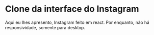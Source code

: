 # Clone da interface do Instagram

Aqui eu lhes apresento, Instagram feito em react. Por enquanto, não há responsividade, somente para desktop.
